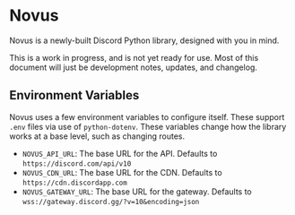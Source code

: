 # Novus

Novus is a newly-built Discord Python library, designed with you in mind.

This is a work in progress, and is not yet ready for use. Most of this document
will just be development notes, updates, and changelog.

## Environment Variables

Novus uses a few environment variables to configure itself. These support
`.env` files via use of `python-dotenv`. These variables change how the library
works at a base level, such as changing routes.

- `NOVUS_API_URL`: The base URL for the API. Defaults to `https://discord.com/api/v10`
- `NOVUS_CDN_URL`: The base URL for the CDN. Defaults to `https://cdn.discordapp.com`
- `NOVUS_GATEWAY_URL`: The base URL for the gateway. Defaults to `wss://gateway.discord.gg/?v=10&encoding=json`

